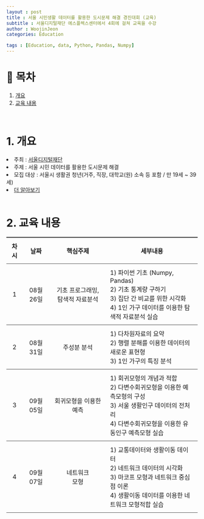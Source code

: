 ```yaml
---
layout : post
title : 서울 시민생활 데이터를 활용한 도시문제 해결 경진대회 (교육)
subtitle : 서울디지털재단 에스플렉스센터에서 4회에 걸쳐 교육을 수강
author : WoojinJeon
categories: Education

tags : [Education, data, Python, Pandas, Numpy]
---
```


# 📖 목차
1. [개요](#개요)
2. [교육 내용](#교육내용)

<br>

# 1. 개요 <a name = "개요"></a>
<li>주최 : <a href="https://sdf.seoul.kr" target="_blank" rel="noopener noreferrer">서울디지털재단</a></li>
<li>주제 : 서울 시민 데이터를 활용한 도시문제 해결</li>
<li>모집 대상 : 서울시 생활권 청년(거주, 직장, 대학교(원) 소속 등 포함 / 만 19세 ~ 39세)</li>
<li><a href="https://dacon.io/competitions/official/235966/overview/description">더 알아보기</a></li>

<br>

# 2. 교육 내용 <a name = "교육내용"></a>
<table style="width: 100%;
    border-top: 1px solid #444444;
    border-collapse: collapse;">
    <tr>
        <th style="border-bottom: 1px solid #444444;
    padding: 10px; text-align:center;">차시</th>
        <th style="border-bottom: 1px solid #444444;
    padding: 10px; text-align:center;">날짜</th>
        <th style="border-bottom: 1px solid #444444;
    padding: 10px; text-align:center;">핵심주제</th>
        <th style="border-bottom: 1px solid #444444;
    padding: 10px; text-align:center;">세부내용</th>
    </tr>
    <tr>
        <td style="border-bottom: 1px solid #444444;
    padding: 10px; text-align:center;">1</td>
        <td style="border-bottom: 1px solid #444444;
    padding: 10px; text-align:center;">08월 26일</td>
        <td style="border-bottom: 1px solid #444444;
    padding: 10px; text-align:center;">기초 프로그래밍, 탐색적 자료분석</td>
        <td style="border-bottom: 1px solid #444444;
    padding: 10px; text-align:left;">1) 파이썬 기초 (Numpy, Pandas)<br> 2) 기초 통계량 구하기<br> 3) 집단 간 비교를 위한 시각화 <br> 4) 1인 가구 데이터를 이용한 탐색적 자료분석 실습</td>
    </tr>
    <tr>
        <td style="border-bottom: 1px solid #444444;
    padding: 10px; text-align:center;">2</td>
        <td style="border-bottom: 1px solid #444444;
    padding: 10px; text-align:center;">08월 31일</td>
        <td style="border-bottom: 1px solid #444444;
    padding: 10px; text-align:center;">주성분 분석</td>
        <td style="border-bottom: 1px solid #444444;
    padding: 10px; text-align:left;">1) 다차원자료의 요약<br> 2) 행렬 분해를 이용한 데이터의 새로운 표현형<br> 3) 1인 가구의 특징 분석</td>
    </tr>
    <tr>
        <td style="border-bottom: 1px solid #444444;
    padding: 10px; text-align:center;">3</td>
        <td style="border-bottom: 1px solid #444444;
    padding: 10px; text-align:center;">09월 05일</td>
        <td style="border-bottom: 1px solid #444444;
    padding: 10px; text-align:center;">회귀모형을 이용한 예측</td>
        <td style="border-bottom: 1px solid #444444;
    padding: 10px; text-align:left;">1) 회귀모형의 개념과 적합<br> 2) 다변수회귀모형을 이용한 예측모형의 구성<br> 3) 서울 생활인구 데이터의 전처리<br> 4) 다변수회귀모형을 이용한 유동인구 예측모형 실습</td>
    </tr>
    <tr>
        <td style="border-bottom: 1px solid #444444;
    padding: 10px; text-align:center;">4</td>
        <td style="border-bottom: 1px solid #444444;
    padding: 10px; text-align:center;">09월 07일</td>
        <td style="border-bottom: 1px solid #444444;
    padding: 10px; text-align:center;">네트워크<br> 모형</td>
        <td style="border-bottom: 1px solid #444444;
    padding: 10px; text-align:left;">1) 교통데이터와 생활이동 데이터<br> 2) 네트워크 데이터의 시각화<br> 3) 마코프 모형과 네트워크 중심점 이론<br> 4) 생활이동 데이터를 이용한 네트워크 모형적합 실습</td>
    </tr>
</table>